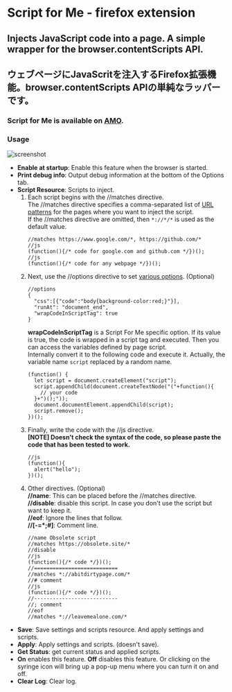 # Script for Me - firefox extension
## Injects JavaScript code into a page. A simple wrapper for the browser.contentScripts API.
## ウェブページにJavaScritを注入するFirefox拡張機能。browser.contentScripts APIの単純なラッパーです。
### Script for Me is available on [AMO](https://addons.mozilla.org/firefox/addon/script-for-me/).
### Usage
![screenshot](https://yobukodori.github.io/freedom/image/script-for-me-screenshot.jpg)
- **Enable at startup**: Enable this feature when the browser is started.  
- **Print debug info**:  Output debug information at the bottom of the Options tab.  
- **Script Resource**: Scripts to inject.    
  1. Each script begins with the //matches directive.  
The //matches directive specifies a comma-separated list of [URL patterns](https://developer.mozilla.org/docs/Mozilla/Add-ons/WebExtensions/Match_patterns) for the pages where you want to inject the script.  
If the //matches directive are omitted, then ` *://*/* ` is used as the default value.
        ```
        //matches https://www.google.com/*, https://github.com/*
        //js
        (function(){/* code for google.com and github.com */})();
        //js
        (function(){/* code for any webpage */})();
        
        ```
  1. Next, use the //options directive to set [various options](https://developer.mozilla.org/docs/Mozilla/Add-ons/WebExtensions/API/contentScripts/register). (Optional)  
        ```
        //options  
        {  
          "css":[{"code":"body{background-color:red;}"}],
          "runAt": "document_end",  
          "wrapCodeInScriptTag": true
        }
        ```
        **wrapCodeInScriptTag** is a Script For Me specific option. If its value is true, the code is wrapped in a script tag and executed. Then you can access the variables defined by page script.  
Internally convert it to the following code and execute it. Actually, the variable name ` script ` replaced by a random name.  
        ```
        (function() {  
          let script = document.createElement("script");  
          script.appendChild(document.createTextNode("("+function(){  
            // your code  
          }+")();"));  
          document.documentElement.appendChild(script);  
          script.remove();  
        })();  
        ```
  1. Finally, write the code with the //js directive.  
  **[NOTE] Doesn't check the syntax of the code, so please paste the code that has been tested to work.**  
        ```
        //js  
        (function(){
          alert("hello");
        })();
        ```
  1. Other directives. (Optional)  
  **//name**: This can be placed before the //matches directive.  
  **//disable**: disable this script. In case you don't use the script but want to keep it.  
  **//eof**: Ignore the lines that follow.    
  **//[-=*;#]**: Comment line.    
        ```
        //name Obsolete script  
        //matches https://obsolete.site/*
        //disable
        //js  
        (function(){/* code */})();  
        //===========================
        //matches *://abitdirtypage.com/*  
        //# comment
        //js  
        (function(){/* code */})();  
        //---------------------------  
        //; comment  
        //eof  
        //matches *://leavemealone.com/*  
        ```
- **Save**: Save settings and scripts resource. And apply settings and scripts.
- **Apply**: Apply settings and scripts. (doesn't save).
- **Get Status**: get current status and applied scripts.
- **On** enables this feature. **Off** disables this feature. Or clicking on the syringe icon will bring up a pop-up menu where you can turn it on and off. 
- **Clear Log**: Clear log.
